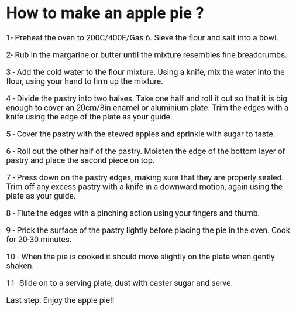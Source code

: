 <!DOCTYPE html>
<html>
<head>
<link href='https://fonts.googleapis.com/css?family=Roboto' rel='stylesheet'>
<style>
body {
    font-family: 'Roboto';font-size: 22px;
}
</style>
</head>
<body>

<h1>How to make an apple pie ?</h1>

<p> 1- Preheat the oven to 200C/400F/Gas 6. Sieve the flour and salt into a bowl. </p>
<p> 2- Rub in the margarine or butter until the mixture resembles fine breadcrumbs. </p>
<p> 3 - Add the cold water to the flour mixture. Using a knife, mix the water into the flour, using your hand to firm up the mixture.</p>
<p> 4 - Divide the pastry into two halves. Take one half and roll it out so that it is big enough to cover an 20cm/8in enamel or aluminium plate. Trim the edges with a knife using the edge of the plate as your guide.</p>
<p> 5 - Cover the pastry with the stewed apples and sprinkle with sugar to taste.</p>
<p> 6 - Roll out the other half of the pastry. Moisten the edge of the bottom layer of pastry and place the second piece on top.</p>
<p> 7 - Press down on the pastry edges, making sure that they are properly sealed. Trim off any excess pastry with a knife in a downward motion, again using the plate as your guide.</p>
<p> 8 - Flute the edges with a pinching action using your fingers and thumb.</p>
<p> 9 - Prick the surface of the pastry lightly before placing the pie in the oven. Cook for 20-30 minutes.</p>
<p> 10 - When the pie is cooked it should move slightly on the plate when gently shaken.</p>
<p> 11 -Slide on to a serving plate, dust with caster sugar and serve.</p>
<p> Last step:  Enjoy the apple pie!! </p>
</body>
</html>
